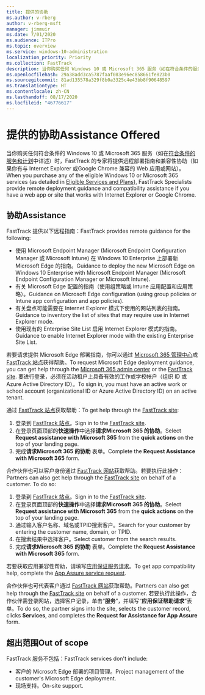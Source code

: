 ```yaml
---
title: 提供的协助
ms.author: v-rberg
author: v-rberg-msft
manager: jimmuir
ms.date: 7/01/2020
ms.audience: ITPro
ms.topic: overview
ms.service: windows-10-administration
localization_priority: Priority
ms.collection: FastTrack
description: 当你购买任何 Windows 10 或 Microsoft 365 服务（如在符合条件的服务和计划中详述）时，FastTrack 的专家将提供远程部署指南和兼容性协助（如果你有与 Internet Explorer 或Google Chrome 兼容的 Web 应用或网站）。
ms.openlocfilehash: 29a38add3ca5787faaf083e96ec858661fe823b0
ms.sourcegitcommit: 81ad135578a329f8b0a3325c4e43bb8f90648597
ms.translationtype: HT
ms.contentlocale: zh-CN
ms.lasthandoff: 08/17/2020
ms.locfileid: "46776617"
---
```

# <a name="assistance-offered"></a><span data-ttu-id="074c6-103">提供的协助</span><span class="sxs-lookup"><span data-stu-id="074c6-103">Assistance Offered</span></span>

<span data-ttu-id="074c6-104">当你购买任何符合条件的 Windows 10 或 Microsoft 365 服务（如在[符合条件的服务和计划](M365-eligible-services-and-plans.md)中详述）时，FastTrack 的专家将提供远程部署指南和兼容性协助（如果你有与 Internet Explorer 或Google Chrome 兼容的 Web 应用或网站）。</span><span class="sxs-lookup"><span data-stu-id="074c6-104">When you purchase any of the eligible Windows 10 or Microsoft 365 services (as detailed in [Eligible Services and Plans](M365-eligible-services-and-plans.md)), FastTrack Specialists provide remote deployment guidance and compatibility assistance if you have a web app or site that works with Internet Explorer or Google Chrome.</span></span> 

## <a name="assistance"></a><span data-ttu-id="074c6-105">协助</span><span class="sxs-lookup"><span data-stu-id="074c6-105">Assistance</span></span>

<span data-ttu-id="074c6-106">FastTrack 提供以下远程指南：</span><span class="sxs-lookup"><span data-stu-id="074c6-106">FastTrack provides remote guidance for the following:</span></span>
- <span data-ttu-id="074c6-107">使用 Microsoft Endpoint Manager (Microsoft Endpoint Configuration Manager 或 Microsoft Intune) 在 Windows 10 Enterprise 上部署新 Microsoft Edge 的指南。</span><span class="sxs-lookup"><span data-stu-id="074c6-107">Guidance to deploy the new Microsoft Edge on Windows 10 Enterprise with Microsoft Endpoint Manager (Microsoft Endpoint Configuration Manager or Microsoft Intune).</span></span>
- <span data-ttu-id="074c6-108">有关 Microsoft Edge 配置的指南（使用组策略或 Intune 应用配置和应用策略）。</span><span class="sxs-lookup"><span data-stu-id="074c6-108">Guidance on Microsoft Edge configuration (using group policies or Intune app configuration and app policies).</span></span>
- <span data-ttu-id="074c6-109">有关盘点可能需要在 Internet Explorer 模式下使用的网站列表的指南。</span><span class="sxs-lookup"><span data-stu-id="074c6-109">Guidance to inventory the list of sites that may require use in Internet Explorer mode.</span></span>
- <span data-ttu-id="074c6-110">使用现有的 Enterprise Site List 启用 Internet Explorer 模式的指南。</span><span class="sxs-lookup"><span data-stu-id="074c6-110">Guidance to enable Internet Explorer mode with the existing Enterprise Site List.</span></span>

<span data-ttu-id="074c6-111">若要请求提供 Microsoft Edge 部署指南，你可以通过 [Microsoft 365 管理中心](https://go.microsoft.com/fwlink/?linkid=2032704)或 [FastTrack 站点](https://go.microsoft.com/fwlink/?linkid=780698)获得帮助。</span><span class="sxs-lookup"><span data-stu-id="074c6-111">To request Microsoft Edge deployment guidance, you can get help through the [Microsoft 365 admin center](https://go.microsoft.com/fwlink/?linkid=2032704) or the [FastTrack site](https://go.microsoft.com/fwlink/?linkid=780698).</span></span> <span data-ttu-id="074c6-112">要进行登录，必须在活动租户上具备有效的工作或学校帐户（组织 ID 或 Azure Active Directory ID）。</span><span class="sxs-lookup"><span data-stu-id="074c6-112">To sign in, you must have an active work or school account (organizational ID or Azure Active Directory ID) on an active tenant.</span></span> 

<span data-ttu-id="074c6-113">通过 [FastTrack 站点](https://go.microsoft.com/fwlink/?linkid=780698)获取帮助：</span><span class="sxs-lookup"><span data-stu-id="074c6-113">To get help through the [FastTrack site](https://go.microsoft.com/fwlink/?linkid=780698):</span></span> 
1.    <span data-ttu-id="074c6-114">登录到 [FastTrack 站点](https://go.microsoft.com/fwlink/?linkid=780698)。</span><span class="sxs-lookup"><span data-stu-id="074c6-114">Sign in to the [FastTrack site](https://go.microsoft.com/fwlink/?linkid=780698).</span></span> 
2.    <span data-ttu-id="074c6-115">在登录页面顶部的**快速操作**中选择**请求Microsoft 365 的协助**。</span><span class="sxs-lookup"><span data-stu-id="074c6-115">Select **Request assistance with Microsoft 365** from the **quick actions** on the top of your landing page.</span></span>
3.    <span data-ttu-id="074c6-116">完成**请求Microsoft 365 的协助** 表单。</span><span class="sxs-lookup"><span data-stu-id="074c6-116">Complete the **Request Assistance with Microsoft 365** form.</span></span>
  
<span data-ttu-id="074c6-p102">合作伙伴也可以客户身份通过 [FastTrack 网站](https://go.microsoft.com/fwlink/?linkid=780698)获取帮助。若要执行此操作：</span><span class="sxs-lookup"><span data-stu-id="074c6-p102">Partners can also get help through the [FastTrack site](https://go.microsoft.com/fwlink/?linkid=780698) on behalf of a customer. To do so:</span></span>
1.    <span data-ttu-id="074c6-119">登录到 [FastTrack 站点](https://go.microsoft.com/fwlink/?linkid=780698)。</span><span class="sxs-lookup"><span data-stu-id="074c6-119">Sign in to the [FastTrack site](https://go.microsoft.com/fwlink/?linkid=780698).</span></span> 
2.    <span data-ttu-id="074c6-120">在登录页面顶部的**快速操作**中选择**请求Microsoft 365 的协助**。</span><span class="sxs-lookup"><span data-stu-id="074c6-120">Select **Request assistance with Microsoft 365** from the **quick actions** on the top of your landing page.</span></span>
3.    <span data-ttu-id="074c6-121">通过输入客户名称、域名或TPID搜索客户。</span><span class="sxs-lookup"><span data-stu-id="074c6-121">Search for your customer by entering the customer name, domain, or TPID.</span></span>
4.    <span data-ttu-id="074c6-122">在搜索结果中选择客户。</span><span class="sxs-lookup"><span data-stu-id="074c6-122">Select customer from the search results.</span></span>
5.    <span data-ttu-id="074c6-123">完成**请求Microsoft 365 的协助** 表单。</span><span class="sxs-lookup"><span data-stu-id="074c6-123">Complete the **Request Assistance with Microsoft 365** form.</span></span>
 
<span data-ttu-id="074c6-124">若要获取应用兼容性帮助，请填写[应用保证服务请求](https://go.microsoft.com/fwlink/?linkid=2022721)。</span><span class="sxs-lookup"><span data-stu-id="074c6-124">To get app compatibility help, complete the [App Assure service request](https://go.microsoft.com/fwlink/?linkid=2022721).</span></span>

<span data-ttu-id="074c6-125">合作伙伴也可代表客户通过 [FastTrack 网站](https://go.microsoft.com/fwlink/?linkid=780698)获取帮助。</span><span class="sxs-lookup"><span data-stu-id="074c6-125">Partners can also get help through the [FastTrack site](https://go.microsoft.com/fwlink/?linkid=780698) on behalf of a customer.</span></span> <span data-ttu-id="074c6-126">若要执行此操作，合作伙伴需登录网站，选择客户记录，单击“**服务**”，并填写“**应用保证帮助请求**”表单。</span><span class="sxs-lookup"><span data-stu-id="074c6-126">To do so, the partner signs into the site, selects the customer record, clicks **Services**, and completes the **Request for Assistance for App Assure** form.</span></span>

## <a name="out-of-scope"></a><span data-ttu-id="074c6-127">超出范围</span><span class="sxs-lookup"><span data-stu-id="074c6-127">Out of scope</span></span>

<span data-ttu-id="074c6-128">FastTrack 服务不包括：</span><span class="sxs-lookup"><span data-stu-id="074c6-128">FastTrack services don't include:</span></span>
- <span data-ttu-id="074c6-129">客户的 Microsoft Edge 部署的项目管理。</span><span class="sxs-lookup"><span data-stu-id="074c6-129">Project management of the customer's Microsoft Edge deployment.</span></span>
- <span data-ttu-id="074c6-130">现场支持。</span><span class="sxs-lookup"><span data-stu-id="074c6-130">On-site support.</span></span>

